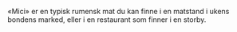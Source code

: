«Mici» er en typisk rumensk mat du kan finne i en matstand i ukens bondens marked, eller i en restaurant som finner i en storby.